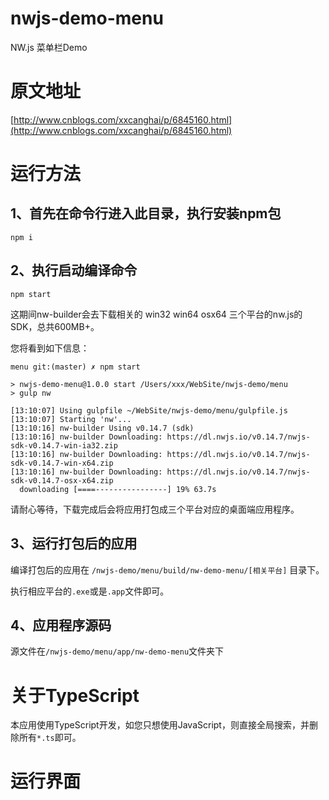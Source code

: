 # nwjs-demo-menu 
NW.js 菜单栏Demo

# 原文地址
[http://www.cnblogs.com/xxcanghai/p/6845160.html](http://www.cnblogs.com/xxcanghai/p/6845160.html)

# 运行方法
## 1、首先在命令行进入此目录，执行安装npm包
```
npm i
```

## 2、执行启动编译命令
```
npm start
```
这期间nw-builder会去下载相关的 win32 win64 osx64 三个平台的nw.js的SDK，总共600MB+。

您将看到如下信息：
```
menu git:(master) ✗ npm start

> nwjs-demo-menu@1.0.0 start /Users/xxx/WebSite/nwjs-demo/menu
> gulp nw

[13:10:07] Using gulpfile ~/WebSite/nwjs-demo/menu/gulpfile.js
[13:10:07] Starting 'nw'...
[13:10:16] nw-builder Using v0.14.7 (sdk)
[13:10:16] nw-builder Downloading: https://dl.nwjs.io/v0.14.7/nwjs-sdk-v0.14.7-win-ia32.zip
[13:10:16] nw-builder Downloading: https://dl.nwjs.io/v0.14.7/nwjs-sdk-v0.14.7-win-x64.zip
[13:10:16] nw-builder Downloading: https://dl.nwjs.io/v0.14.7/nwjs-sdk-v0.14.7-osx-x64.zip
  downloading [====----------------] 19% 63.7s
```

请耐心等待，下载完成后会将应用打包成三个平台对应的桌面端应用程序。

## 3、运行打包后的应用
编译打包后的应用在 `/nwjs-demo/menu/build/nw-demo-menu/[相关平台]` 目录下。

执行相应平台的`.exe`或是`.app`文件即可。

## 4、应用程序源码
源文件在`/nwjs-demo/menu/app/nw-demo-menu`文件夹下

# 关于TypeScript
本应用使用TypeScript开发，如您只想使用JavaScript，则直接全局搜索，并删除所有`*.ts`即可。

# 运行界面
